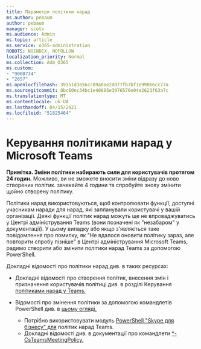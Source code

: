```yaml
---
title: Параметри політики нарад
ms.author: pebaum
author: pebaum
manager: scotv
ms.audience: Admin
ms.topic: article
ms.service: o365-administration
ROBOTS: NOINDEX, NOFOLLOW
localization_priority: Normal
ms.collection: Adm_O365
ms.custom:
- "9000734"
- "2657"
ms.openlocfilehash: 39151d3a56cc09a8ae2dd77fb7bf1e99066cc77a
ms.sourcegitcommit: 8bc60ec34bc1e40685e3976576e04a2623f63a7c
ms.translationtype: MT
ms.contentlocale: uk-UA
ms.lasthandoff: 04/15/2021
ms.locfileid: "51825464"
---
```

# <a name="manage-meeting-policies-in-microsoft-teams"></a>Керування політиками нарад у Microsoft Teams

**Примітка. Зміни політики набирають сили для користувачів протягом 24 годин.** Можливо, ви не зможете вносити зміни відразу до ново створених політик. зачекайте 4 години та спробуйте знову змінити щойно створену політику.

Політики нарад використовуються, щоб контролювати функції, доступні учасникам наради для нарад, які запланували користувачі у вашій організації. Деякі функції політик нарад можуть ще не впроваджуватись у Центрі адміністрування Teams (вони позначені як "незабаром" у документації). У цьому випадку або якщо з'являється таке повідомлення про помилку, як "Не вдалося оновити політику зараз, але повторити спробу пізніше" в Центрі адміністрування Microsoft Teams, радимо створити або змінити політики нарад Teams за допомогою PowerShell. 

Докладні відомості про політики нарад див. в таких ресурсах:

- Докладні відомості про створення політик, внесення змін і призначення користувачів політиці див. в розділі Керування [політиками нарад у Teams.](https://docs.microsoft.com/microsoftteams/meeting-policies-in-teams)

- Відомості про змінення політики за допомогою командлетів PowerShell див. в [цьому огляді.](https://docs.microsoft.com/microsoftteams/teams-powershell-overview) 
    - Потрібно використовувати модуль [PowerShell "Skype для бізнесу" для](https://docs.microsoft.com/skypeforbusiness/set-up-your-computer-for-windows-powershell/download-and-install-the-skype-for-business-online-connector) політик нарад Teams. 
    - Докладні відомості див. в документації про командлети [*-CsTeamsMeetingPolicy.](https://docs.microsoft.com/search/?search=CsTeamsMeetingPolicy&view=skype-ps)

